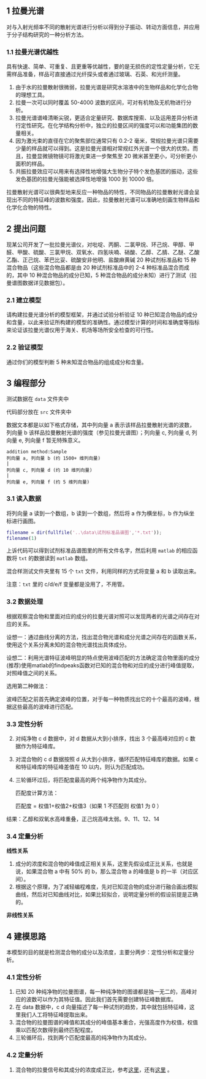 ## 1 拉曼光谱

对与入射光频率不同的散射光谱进行分析以得到分子振动、转动方面信息，并应用于分子结构研究的一种分析方法。

### 1.1 拉曼光谱优越性

具有快速、简单、可重复、且更重等优越性，要的是无损伤的定性定量分析，它无需样品准备，样品可直接通过光纤探头或者通过玻璃、石英、和光纤测量。

1. 由于水的拉曼散射很微弱，拉曼光谱是研究水溶液中的生物样品和化学化合物的理想工具。
2. 拉曼一次可以同时覆盖 50-4000 波数的区间，可对有机物及无机物进行分析。
3. 拉曼光谱谱峰清晰尖锐，更适合定量研究、数据库搜索、以及运用差异分析进行定性研究。在化学结构分析中，独立的拉曼区间的强度可以和功能集团的数量相关。
4. 因为激光束的直径在它的聚焦部位通常只有 0.2-2 毫米，常规拉曼光谱只需要少量的样品就可以得到。这是拉曼光谱相对常规红外光谱一个很大的优势。而且，拉曼显微镜物镜可将激光束进一步聚焦至 20 微米甚至更小，可分析更小面积的样品。
5. 共振拉曼效应可以用来有选择性地增强大生物分子特个发色基团的振动，这些发色基团的拉曼光强能被选择性地增强 1000 到 10000 倍。

拉曼散射光谱可以很典型地来反应一种物品的特性，不同物品的拉曼散射光谱会呈现出不同的特征峰的波数和强度。因此，拉曼散射光谱可以准确地刻画生物样品和化学化合物的特性。

## 2 提出问题

现某公司开发了一批拉曼光谱仪，对吡啶、丙酮、二氯甲烷、环己烷、甲醇、甲醛、甲酸、硫酸、三氯甲烷、双氧水、四氢呋喃、硝酸、乙醇、乙腈、乙醚、乙酸乙酯、正己烷、苯巴比妥、硫酸安非他明、盐酸麻黄碱 20 种试剂标准品和 15 种混合物品（这些混合物品都是由 20 种试剂标准品中的 2-4 种标准品混合而成的，其中 10 种混合物品的成分已知，5 种混合物品的成分未知）进行了测试（拉曼谱图数据详见数据包）。

### 2.1 建立模型

请构建拉曼光谱分析的模型框架，并通过试验分析验证 10 种已知混合物品的成分和含量，以此来验证所构建的模型的准确性。通过模型计算的时间和准确度等指标来论证该拉曼光谱仪用于海关、机场等场所安全检查的可行性。

### 2.2 验证模型

通过你们的模型判断 5 种未知混合物品的组成成分和含量。

## 3 编程部分

测试数据在 `data` 文件夹中

代码部分放在 `src` 文件夹中

数据文本都是以如下格式存储，其中列向量 a 表示该样品拉曼散射光谱的波数，列向量 b 该样品拉曼散射光谱的强度（参见拉曼光谱图）；列向量 c, 列向量 d, 列向量 e, 列向量 f 暂无特殊意义。

```
addition method:Sample
列向量 a, 列向量 b (约 1500+ 维列向量)
|
列向量 c, 列向量 d (约 10 维列向量)
|
列向量 e, 列向量 f (约 5 维列向量)
```

### 3.1 读入数据

 将列向量 a 读到一个数组，b 读到一个数组，然后将 a 作为横坐标，b 作为纵坐标进行画图。

```matlab
filename = dir(fullfile('..\data\试剂标准品谱图','*.txt'));
filename(1)
```

上诉代码可以得到试剂标准品谱图里的所有文件名字，然后利用 `matlab` 的相应函数将 `txt` 的数据读到 `matlab` 数组。

混合样测试文件夹里有 15 个 `txt` 文件，利用同样的方式将变量 a 和 b 读取出来。

注意：`txt` 里的 c/d/e/f 变量都是没用了，不用管。

### 3.2 数据处理

根据观察混合物和里面对应的成分的拉曼光谱对照可以发现两者的光谱之间存在对应的关系。

设想一：通过曲线分离的方法，找出混合物光谱和成分光谱之间存在的函数关系，使用这个关系分离未知的混合物光谱找出具体成分。

设想二：利用光谱特征波峰明显的特点使用波峰匹配的方法确定混合物里面的成分(推荐)使用matlab的findpeaks函数对已知的混合物和对应的成分进行峰值提取，对照峰值之间的关系。

选用第二种做法：

波峰匹配之前首先确定波峰的位置，对于每一种物质找出它的十个最高的波峰，根据这些最高的波峰进行匹配。

### 3.3 定性分析

2. 对纯净物 c d 数据中，对 d 数据从大到小排序，找出 3 个最高峰对应的 c 数据作为特征峰库。

3. 对混合物的 c d 数据按照 d 从大到小排序，循环匹配特征峰库的数据。如果 c 和特征峰库的特征峰差值在 10 以内，则认为匹配成功。

4. 三轮循环过后，将匹配度最高的两个纯净物作为其成分。

   匹配度计算方法：

   匹配度 =  权值1+权值2+权值3（如果 1 不匹配则 权值1 为 0 ）

结果：乙醇和双氧水高峰重叠，正己烷高峰太弱。9、11、12、14

### 3.4 定量分析

**线性关系**

1. 成分的浓度和混合物的峰值成正相关关系，这里先假设成正比关系，也就是说，如果混合物 a 中有 50% 的 b，那么混合物 a 的峰值是 b 的一半（对应区间）。
2. 根据这个原理，为了减轻编程难度，先对已知混合物的成分进行融合画出模拟曲线，然后对已知曲线对比，如果比较拟合，说明定量分析的假设前提是正确的。

**非线性关系**

## 4 建模思路

本模型的目的就是检测混合物的成分以及浓度，主要分两步：定性分析和定量分析。

### 4.1 定性分析

1. 已知 20 种纯净物的拉曼图谱，每一种纯净物的图谱都是独一无二的，高峰对应的波数可以作为其特征值。因此我们首先需要创建特征峰数据库。
2. 在 data 数据中，c d 向量描述了每一种试剂的趋势，其中就包括特征峰，这里我们人工将特征峰提取出来。
3. 混合物的拉曼图谱的峰值和其成分的峰值基本重合，光强高度作为权值，权值乘以匹配次数得到最终匹配程度。
4. 三轮循环后，找到两个匹配度最高的纯净物作为其成分。

### 4.2 定量分析

1. 混合物的拉曼信号和其成分的浓度成正比，参考[这里](<https://wenku.baidu.com/view/8623d85853d380eb6294dd88d0d233d4b14e3fc2?pcf=2>)，还有[这里]([http://f.wanfangdata.com.cn/www/%E6%8B%89%E6%9B%BC%E5%85%89%E8%B0%B1%E5%AE%9A%E9%87%8F%E5%88%86%E6%9E%90%E4%B9%99%E9%86%87%E5%90%AB%E9%87%8F%E7%9A%84%E9%9D%9E%E7%BA%BF%E6%80%A7%E5%9B%9E%E5%BD%92%E6%96%B9%E6%B3%95%E7%A0%94%E7%A9%B6.ashx?isread=true&type=perio&resourceId=gpxygpfx201606031&transaction=%7B%22id%22%3Anull%2C%22transferOutAccountsStatus%22%3Anull%2C%22transaction%22%3A%7B%22id%22%3A%221137691987789504512%22%2C%22status%22%3A1%2C%22createDateTime%22%3Anull%2C%22payDateTime%22%3A1560081881841%2C%22authToken%22%3A%22TGT-3005422-DZtZpl1DhSXinWbuJefFVfy7VjgXpZueMRDc3rgEBtuVmcafnE-my.wanfangdata.com.cn%22%2C%22user%22%3A%7B%22accountType%22%3A%22Group%22%2C%22key%22%3A%22szdx%22%7D%2C%22transferIn%22%3A%7B%22accountType%22%3A%22Income%22%2C%22key%22%3A%22PeriodicalFulltext%22%7D%2C%22transferOut%22%3A%7B%22GTimeLimit.szdx%22%3A3.0%7D%2C%22turnover%22%3A3.0%2C%22orderTurnover%22%3A0.0%2C%22productDetail%22%3A%22perio_gpxygpfx201606031%22%2C%22productTitle%22%3Anull%2C%22userIP%22%3A%22218.17.207.118%22%2C%22organName%22%3Anull%2C%22memo%22%3Anull%2C%22orderUser%22%3A%22szdx%22%2C%22orderChannel%22%3A%22pc%22%2C%22payTag%22%3A%22%22%2C%22webTransactionRequest%22%3Anull%2C%22signature%22%3A%22S61Pf5plrd2JT2PuChu9aw4IuKpRrBcEeUxC3RWINGoBFvNnVbo5TFUEFXchvXlDWDCGhIlba%2FDI%5CnqYiSzIeGueGi%2B7WN1AHMhgeEqR%2FSwGUFVSRlsxsd95rO2tNIheeoGPG%2BCGMbHdCU45a5RQ5r38rR%5Cn%2Bp8EXNjev6dL7uzZsLg%3D%22%2C%22delete%22%3Afalse%7D%2C%22isCache%22%3Afalse%7D](http://f.wanfangdata.com.cn/www/拉曼光谱定量分析乙醇含量的非线性回归方法研究.ashx?isread=true&type=perio&resourceId=gpxygpfx201606031&transaction={"id"%3Anull%2C"transferOutAccountsStatus"%3Anull%2C"transaction"%3A{"id"%3A"1137691987789504512"%2C"status"%3A1%2C"createDateTime"%3Anull%2C"payDateTime"%3A1560081881841%2C"authToken"%3A"TGT-3005422-DZtZpl1DhSXinWbuJefFVfy7VjgXpZueMRDc3rgEBtuVmcafnE-my.wanfangdata.com.cn"%2C"user"%3A{"accountType"%3A"Group"%2C"key"%3A"szdx"}%2C"transferIn"%3A{"accountType"%3A"Income"%2C"key"%3A"PeriodicalFulltext"}%2C"transferOut"%3A{"GTimeLimit.szdx"%3A3.0}%2C"turnover"%3A3.0%2C"orderTurnover"%3A0.0%2C"productDetail"%3A"perio_gpxygpfx201606031"%2C"productTitle"%3Anull%2C"userIP"%3A"218.17.207.118"%2C"organName"%3Anull%2C"memo"%3Anull%2C"orderUser"%3A"szdx"%2C"orderChannel"%3A"pc"%2C"payTag"%3A""%2C"webTransactionRequest"%3Anull%2C"signature"%3A"S61Pf5plrd2JT2PuChu9aw4IuKpRrBcEeUxC3RWINGoBFvNnVbo5TFUEFXchvXlDWDCGhIlba%2FDI\nqYiSzIeGueGi%2B7WN1AHMhgeEqR%2FSwGUFVSRlsxsd95rO2tNIheeoGPG%2BCGMbHdCU45a5RQ5r38rR\n%2Bp8EXNjev6dL7uzZsLg%3D"%2C"delete"%3Afalse}%2C"isCache"%3Afalse})) 。

